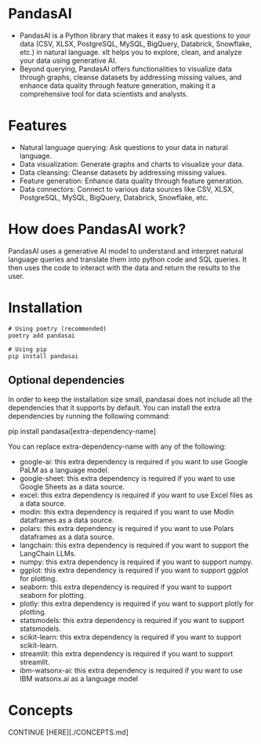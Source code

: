 # PandasAI
- PandasAI is a Python library that makes it easy to ask questions to your data (CSV, XLSX, PostgreSQL, MySQL, BigQuery, Databrick, Snowflake, etc.) in natural language. xIt helps you to explore, clean, and analyze your data using generative AI.
- Beyond querying, PandasAI offers functionalities to visualize data through graphs, cleanse datasets by addressing missing values, and enhance data quality through feature generation, making it a comprehensive tool for data scientists and analysts.

# Features

- Natural language querying: Ask questions to your data in natural language.
- Data visualization: Generate graphs and charts to visualize your data.
- Data cleansing: Cleanse datasets by addressing missing values.
- Feature generation: Enhance data quality through feature generation.
- Data connectors: Connect to various data sources like CSV, XLSX, PostgreSQL, MySQL, BigQuery, Databrick, Snowflake, etc.

# How does PandasAI work?
PandasAI uses a generative AI model to understand and interpret natural language queries and translate them into python code and SQL queries. It then uses the code to interact with the data and return the results to the user.

# Installation

```
# Using poetry (recommended)
poetry add pandasai

# Using pip
pip install pandasai
```

## Optional dependencies

In order to keep the installation size small, pandasai does not include all the dependencies that it supports by default. You can install the extra dependencies by running the following command:

pip install pandasai[extra-dependency-name]

You can replace extra-dependency-name with any of the following:

- google-ai: this extra dependency is required if you want to use Google PaLM as a language model.
- google-sheet: this extra dependency is required if you want to use Google Sheets as a data source.
- excel: this extra dependency is required if you want to use Excel files as a data source.
- modin: this extra dependency is required if you want to use Modin dataframes as a data source.
- polars: this extra dependency is required if you want to use Polars dataframes as a data source.
- langchain: this extra dependency is required if you want to support the LangChain LLMs.
- numpy: this extra dependency is required if you want to support numpy.
- ggplot: this extra dependency is required if you want to support ggplot for plotting.
- seaborn: this extra dependency is required if you want to support seaborn for plotting.
- plotly: this extra dependency is required if you want to support plotly for plotting.
- statsmodels: this extra dependency is required if you want to support statsmodels.
- scikit-learn: this extra dependency is required if you want to support scikit-learn.
- streamlit: this extra dependency is required if you want to support streamlit.
- ibm-watsonx-ai: this extra dependency is required if you want to use IBM watsonx.ai as a language model


# Concepts

CONTINUE [HERE][./CONCEPTS.md]
